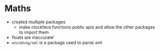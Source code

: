 # Maths

- created multiple packages
  - make clockface functions public apis and allow the other packages to import them
- floats are inaccurate'
- `encoding/xml` is a package used to parse xml
